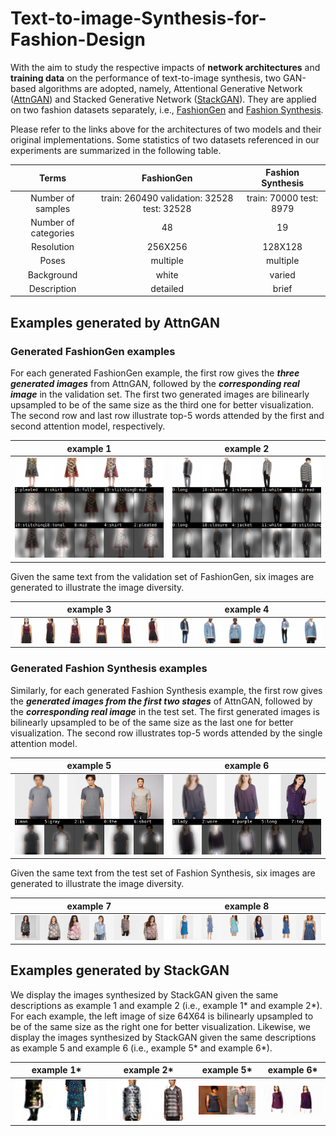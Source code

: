 # Text-to-image-Synthesis-for-Fashion-Design
With the aim to study the respective impacts of **network architectures** and **training data** on the performance of text-to-image synthesis, two GAN-based algorithms are adopted, namely, Attentional Generative Network ([AttnGAN](https://github.com/taoxugit/AttnGAN)) and Stacked Generative Network ([StackGAN](https://github.com/hanzhanggit/StackGAN)). They are applied on two fashion datasets separately, i.e., [FashionGen](https://www.fashion-gen.com/) and [Fashion Synthesis](http://mmlab.ie.cuhk.edu.hk/projects/DeepFashion/FashionSynthesis.html).

Please refer to the links above for the architectures of two models and their original implementations. Some statistics of two datasets referenced in our experiments are summarized in the following table.

 Terms | FashionGen | Fashion Synthesis
  :-------------------------:|:-------------------------:|:-------------------------:
  Number of samples | train: 260490 validation: 32528 test: 32528 | train: 70000 test: 8979
  Number of categories | 48 | 19
  Resolution | 256X256 | 128X128
  Poses | multiple | multiple
  Background | white | varied
  Description | detailed | brief

## Examples generated by AttnGAN
### Generated FashionGen examples
For each generated FashionGen example, the first row gives the **_three generated images_** from AttnGAN, followed by the **_corresponding real image_** in the validation set. The first two generated images are bilinearly upsampled to be of the same size as the third one for better visualization. The second row and last row illustrate top-5 words attended by the first and second attention model, respectively.

example 1 | example 2
:-------------------------:|:-------------------------:
![](/AttnGAN/FashionGen/sample1_gen.png)  | ![](/AttnGAN/FashionGen/sample11_gen.png) 

Given the same text from the validation set of FashionGen, six images are generated to illustrate the image diversity.

example 3 | example 4
:-------------------------:|:-------------------------:
![](/AttnGAN/FashionGen/diversity2_gen.png) | ![](/AttnGAN/FashionGen/diversity3_gen.png)
### Generated Fashion Synthesis examples
Similarly, for each generated Fashion Synthesis example, the first row gives the **_generated images from the first two stages_** of AttnGAN, followed by the **_corresponding real image_** in the test set. The first generated images is bilinearly upsampled to be of the same size as the last one for better visualization. The second row illustrates top-5 words attended by the single attention model.

example 5 | example 6
:-------------------------:|:-------------------------:
![](/AttnGAN/Fashion%20Synthesis/sample7_syn.png) | ![](/AttnGAN/Fashion%20Synthesis/sample10_syn.png)

Given the same text from the test set of Fashion Synthesis, six images are generated to illustrate the image diversity.

example 7 | example 8
:-------------------------:|:-------------------------:
![](/AttnGAN/Fashion%20Synthesis/diversity2_syn.png) | ![](/AttnGAN/Fashion%20Synthesis/diversity3_syn.png)
## Examples generated by StackGAN
We display the images synthesized by StackGAN given the same descriptions as example 1 and example 2 (i.e., example 1* and example 2*). For each example, the left image of size 64X64 is bilinearly upsampled to be of the same size as the right one for better visualization. Likewise, we display the images synthesized by StackGAN given the same descriptions as example 5 and example 6 (i.e., example 5* and example 6*).

example 1* | example 2* | example 5* | example 6*
:-------------------------:|:-------------------------:|:-------------------------:|:-------------------------:
![](/StackGAN/s1_gen.png)  | ![](/StackGAN/s11_gen.png) | ![](/StackGAN/s7_syn.png) | ![](/StackGAN/s10_syn.png)
